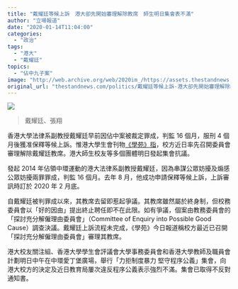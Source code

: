 ```yaml
---
title: "戴耀廷等候上訴　港大卻先開始審理解除教席　師生明日集會表不滿"
author: "立場報道"
date: "2020-01-14T11:04:00"
categories:
  - "政治"
tags:
  - "港大"
  - "戴耀廷"
topics:
  - "佔中九子案"
image: "http://web.archive.org/web/2020im_/https://assets.thestandnews.com/media/photos/hku-02_TuyAh.png"
original_url: "thestandnews.com/politics/戴耀廷等候上訴-港大卻先開始審理解除教席-師生明日集會表不滿"
---
```

![](http://web.archive.org/web/2020im_/https://assets.thestandnews.com/media/photos/hku-02_TuyAh.png)
> 戴耀廷、張翔

香港大學法律系副教授戴耀廷早前因佔中案被裁定罪成，判監 16 個月，服刑 4 個月後獲准保釋等候上訴。惟港大學生會刊物[《學苑》指](http://web.archive.org/web/20210917145015/https://www.undergrad.hk/18020?fbclid=IwAR0UjN6gm7Mko2tk5yGYNcJL0YkJLr-Eo8GfR0haMZTUpd2cd-0KrFCNPts)，校方近日率先召開委員會審理解除戴耀廷教席。港大師生校友等多個團體明日發起集會抗議。

發起 2014 年佔領中環運動的港大法律系副教授戴耀廷，因為串謀公眾妨擾及煽感公眾妨擾兩罪罪成，判監 16 個月。去年 8 月，他成功申請保釋等候上訴，上訴審訊時訂於 2020 年 2 月底。

自戴耀廷被判罪成以來，其教席去留即惹起爭議。其教席雖然屬於終身制，但校務委員會以「好的因由」提出終止聘任即不在此限。如有爭議，個案由教務委員會的「探討充分解僱理由委員會」（Committee of Enquiry into Possible Good Cause）調查決議。戴耀廷上訴流程未完成，《學苑》今日報道稱校方最近已召開「探討充分解僱理由委員會」審理其教席。

港大校友關注組、香港大學學生會評議會大學事務委員會和香港大學教師及職員會計劃明日中午在中環愛丁堡廣場，舉行「力拒制度暴力 堅守程序公義」集會，向港大校方的決定及近日教育局屢次違反程序公義表示強烈不滿。集會已取得不反對通知書。